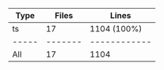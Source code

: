 
Type | Files | Lines
-----|-------|------------
ts   | 17    | 1104 (100%)
-----|-------|------------
All  | 17    | 1104
